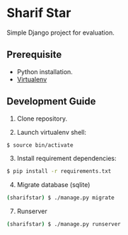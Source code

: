 # Sharif Star

Simple Django project for evaluation.


## Prerequisite
 - Python installation.
 - [Virtualenv](https://virtualenv.pypa.io/en/latest/)

## Development Guide

1. Clone repository.

2. Launch virtualenv shell:
```bash
$ source bin/activate
```

3. Install requirement dependencies:
```bash
$ pip install -r requirements.txt
```

4. Migrate database (sqlite)
```bash
(sharifstar) $ ./manage.py migrate
```

7. Runserver
```bash
(sharifstar) $ ./manage.py runserver
```